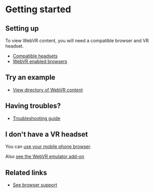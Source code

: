 <!--
title: Getting started
related: [
  /headsets/,
  /browsers/
  ]
-->

# Getting started


## Setting up

To view WebVR content, you will need a compatible browser and VR headset.

* [Compatible headsets](/headsets/)
* [WebVR enabled browsers](/browsers/)


## Try an example

* [View directory of WebVR content](/directory/)


## Having troubles?

* [Troubleshooting guide](/getting-started/troubleshooting)


## I don't have a VR headset

You can [use your mobile phone browser](http://localhost:3000/browsers#mobile).

Also [see the WebVR emulator add-on]()


## Related links

* [See browser support](https://iswebvrready.org/)
